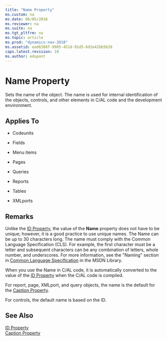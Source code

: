 ```yaml
---
title: "Name Property"
ms.custom: na
ms.date: 06/05/2016
ms.reviewer: na
ms.suite: na
ms.tgt_pltfrm: na
ms.topic: article
ms.prod: "dynamics-nav-2018"
ms.assetid: ead6388f-9985-451d-91d5-6d1e42bb5620
caps.latest.revision: 10
ms.author: edupont
---
```

# Name Property
Sets the name of the object. The name is used for internal identification of the objects, controls, and other elements in C/AL code and the development environment.  

## Applies To  

-   Codeunits  

-   Fields  

-   Menu items  

-   Pages  

-   Queries  

-   Reports  

-   Tables  

-   XMLports  

## Remarks  
 Unlike the [ID Property](ID-Property.md), the value of the **Name** property does not have to be unique; however, it is a good practice to use unique names. The Name can be up to 30 characters long. The name must comply with the Common Language Specification \(CLS\). For example, the first character must be a letter and subsequent characters can be any combination of letters, whole number, and underscores. For more information, see the "Naming" section in [Common Language Specification](https://go.microsoft.com/fwlink/?LinkId=193144) in the MSDN Library.  

 When you use the Name in C/AL code, it is automatically converted to the value of the [ID Property](ID-Property.md) when the C/AL code is compiled.  

 For report, page, XMLport, and query objects, the name is the default for the [Caption Property](Caption-Property.md).  

 For controls, the default name is based on the ID.  

## See Also  
 [ID Property](ID-Property.md)   
 [Caption Property](Caption-Property.md)
